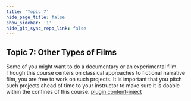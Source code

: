 ```yaml
---
title: 'Topic 7'
hide_page_title: false
show_sidebar: '1'
hide_git_sync_repo_link: false
---
```


## Topic 7: Other Types of Films

Some of you might want to do a documentary or an experimental film. Though this course centers on classical approaches to fictional narrative film, you are free to work on such projects. It is important that you pitch such projects ahead of time to your instructor to make sure it is doable within the confines of this course.
[plugin:content-inject](../_9-8)

